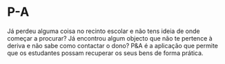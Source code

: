 # P-A
Já perdeu alguma coisa no recinto escolar e não tens ideia de onde começar a procurar?
Já encontrou algum objecto que não te pertence à deriva e não sabe como contactar o dono?
P&A é a aplicação que permite que os estudantes possam recuperar os seus bens de forma prática.

